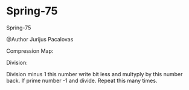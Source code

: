 # Spring-75
Spring-75

@Author Jurijus Pacalovas

Compression Map:

Division:

Division minus 1 this number write bit less and multyply by this number back. If prime number -1 and divide. Repeat this many times.


